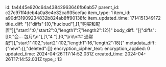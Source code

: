 id: fa4445e920c64a43842963646fb6ab57
parent_id: c27c97ff4deb4a0a8e4e32ca935cefac
item_type: 1
item_id: a90df31909234832b824ab8ff90138fc
item_updated_time: 1714151349172
title_diff: "[{\"diffs\":[[0,\"hucloud\"],[1,\"购买和配置\"]],\"start1\":0,\"start2\":0,\"length1\":7,\"length2\":12}]"
body_diff: "[{\"diffs\":[[0,\"会... 包月\\\n\"],[1,\"4 \"],[0,\"\\\n\\\n## 通常配\"]],\"start1\":102,\"start2\":102,\"length1\":16,\"length2\":18}]"
metadata_diff: {"new":{},"deleted":[]}
encryption_cipher_text: 
encryption_applied: 0
updated_time: 2024-04-26T17:14:52.031Z
created_time: 2024-04-26T17:14:52.031Z
type_: 13